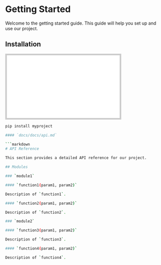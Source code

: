 # Getting Started

Welcome to the getting started guide. This guide will help you set up and use our project.

## Installation

<iframe 
  src="//player.bilibili.com/player.html?bvid=BV1RZ421E7Ji&autoplay=0" 
  width="360" 
  height="200" 
  scrolling="yes" 
  frameborder="1" 
  style="border: 5px solid #ccc;"
  allowfullscreen="true">
</iframe>

<!--To install the project, run the following command:
<iframe frameborder="no" border="0" marginwidth="0" marginheight="0" width="360" height="86" src="https://music.163.com/outchain/player?type=2&id=1312528250&auto=0&height=66"></iframe>-->

```bash
pip install myproject

#### `docs/docs/api.md`

```markdown
# API Reference

This section provides a detailed API reference for our project.

## Modules

### `module1`

#### `function1(param1, param2)`

Description of `function1`.

#### `function2(param1, param2)`

Description of `function2`.

### `module2`

#### `function3(param1, param2)`

Description of `function3`.

#### `function4(param1, param2)`

Description of `function4`.
